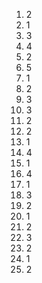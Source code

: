1. 2
2. 1
3. 3
4. 4
5. 2
6. 5
7. 1
8. 2
9. 3
10. 3
11. 2
12. 2
13. 1
14. 4
15. 1
16. 4
17. 1
18. 3
19. 2
20. 1
21. 2
22. 3
23. 2
24. 1
25. 2